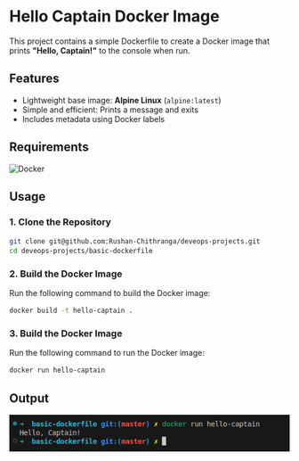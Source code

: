 # Hello Captain Docker Image

This project contains a simple Dockerfile to create a Docker image that prints **"Hello, Captain!"** to the console when run.

## Features

- Lightweight base image: **Alpine Linux** (`alpine:latest`)
- Simple and efficient: Prints a message and exits
- Includes metadata using Docker labels

## Requirements

![Docker](https://img.shields.io/badge/docker-%230db7ed.svg?style=for-the-badge&logo=docker&logoColor=white)

## Usage

### 1. Clone the Repository

```bash
git clone git@github.com:Rushan-Chithranga/deveops-projects.git
cd deveops-projects/basic-dockerfile
```

### 2. Build the Docker Image

Run the following command to build the Docker image:

```bash
docker build -t hello-captain .
```

### 3. Build the Docker Image

Run the following command to run the Docker image:

```bash
docker run hello-captain
```

## Output
![Output Image](output.png)
